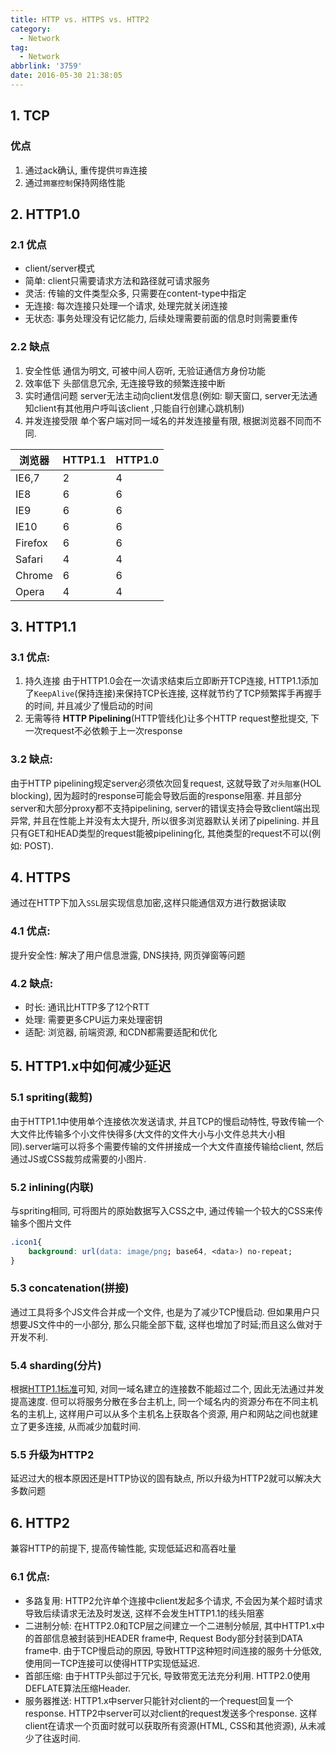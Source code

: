 ```yaml
---
title: HTTP vs. HTTPS vs. HTTP2
category:
  - Network
tag:
  - Network
abbrlink: '3759'
date: 2016-05-30 21:38:05
---
```


## 1. TCP
### 优点
1. 通过ack确认, 重传提供`可靠`连接
2. 通过`拥塞控制`保持网络性能


## 2. HTTP1.0
### 2.1 优点
* client/server模式
* 简单: client只需要请求方法和路径就可请求服务
* 灵活: 传输的文件类型众多, 只需要在content-type中指定
* 无连接: 每次连接只处理一个请求, 处理完就关闭连接
* 无状态: 事务处理没有记忆能力, 后续处理需要前面的信息时则需要重传

### 2.2 缺点
1. 安全性低
通信为明文, 可被中间人窃听, 无验证通信方身份功能
2. 效率低下
头部信息冗余, 无连接导致的频繁连接中断
3. 实时通信问题
server无法主动向client发信息(例如: 聊天窗口, server无法通知client有其他用户呼叫该client ,只能自行创建心跳机制)
4. 并发连接受限
单个客户端对同一域名的并发连接量有限, 根据浏览器不同而不同.

浏览器 | HTTP1.1 | HTTP1.0
-----|-----|-----
IE6,7 | 2 | 4
IE8 | 6 | 6
IE9 | 6 | 6
IE10 | 6 | 6
Firefox | 6 | 6
Safari | 4 | 4
Chrome | 6 | 6
Opera | 4 | 4


## 3. HTTP1.1
### 3.1 优点:
1. 持久连接
由于HTTP1.0会在一次请求结束后立即断开TCP连接, HTTP1.1添加了`KeepAlive`(保持连接)来保持TCP长连接, 这样就节约了TCP频繁挥手再握手的时间, 并且减少了慢启动的时间
2. 无需等待
**HTTP Pipelining**(HTTP管线化)让多个HTTP request整批提交, 下一次request不必依赖于上一次response

### 3.2 缺点:
由于HTTP pipelining规定server必须依次回复request, 这就导致了`对头阻塞`(HOL blocking), 因为超时的response可能会导致后面的response阻塞. 
并且部分server和大部分proxy都不支持pipelining, server的错误支持会导致client端出现异常, 并且在性能上并没有太大提升, 所以很多浏览器默认关闭了pipelining.
并且只有GET和HEAD类型的request能被pipelining化, 其他类型的request不可以(例如: POST).


## 4. HTTPS
通过在HTTP下加入`SSL`层实现信息加密,这样只能通信双方进行数据读取

### 4.1 优点:
提升安全性: 解决了用户信息泄露, DNS挟持, 网页弹窗等问题

### 4.2 缺点:
* 时长: 通讯比HTTP多了12个RTT
* 处理: 需要更多CPU运力来处理密钥
* 适配: 浏览器, 前端资源, 和CDN都需要适配和优化


## 5. HTTP1.x中如何减少延迟
### 5.1 spriting(裁剪)
由于HTTP1.1中使用单个连接依次发送请求, 并且TCP的慢启动特性, 导致传输一个大文件比传输多个小文件快得多(大文件的文件大小与小文件总共大小相同).server端可以将多个需要传输的文件拼接成一个大文件直接传输给client, 然后通过JS或CSS裁剪成需要的小图片.

### 5.2 inlining(内联)
与spriting相同, 可将图片的原始数据写入CSS之中, 通过传输一个较大的CSS来传输多个图片文件
```css
.icon1{
	background: url(data: image/png; base64, <data>) no-repeat;
}
```

### 5.3 concatenation(拼接)
通过工具将多个JS文件合并成一个文件, 也是为了减少TCP慢启动. 但如果用户只想要JS文件中的一小部分, 那么只能全部下载, 这样也增加了时延;而且这么做对于开发不利.

### 5.4 sharding(分片)
根据[HTTP1.1标准](https://www.w3.org/Protocols/rfc2616/rfc2616-sec8.html#sec8.1.4)可知, 对同一域名建立的连接数不能超过二个, 因此无法通过并发提高速度. 但可以将服务分散在多台主机上, 同一个域名内的资源分布在不同主机名的主机上, 这样用户可以从多个主机名上获取各个资源, 用户和网站之间也就建立了更多连接, 从而减少加载时间.

### 5.5 升级为HTTP2
延迟过大的根本原因还是HTTP协议的固有缺点, 所以升级为HTTP2就可以解决大多数问题


## 6. HTTP2
兼容HTTP的前提下, 提高传输性能, 实现低延迟和高吞吐量

### 6.1 优点:
* 多路复用: HTTP2允许单个连接中client发起多个请求, 不会因为某个超时请求导致后续请求无法及时发送, 这样不会发生HTTP1.1的线头阻塞
* 二进制分帧: 在HTTP2.0和TCP层之间建立一个二进制分帧层, 其中HTTP1.x中的首部信息被封装到HEADER frame中, Request Body部分封装到DATA frame中. 由于TCP慢启动的原因, 导致HTTP这种短时间连接的服务十分低效, 使用同一TCP连接可以使得HTTP实现低延迟.
* 首部压缩: 由于HTTP头部过于冗长, 导致带宽无法充分利用. HTTP2.0使用DEFLATE算法压缩Header.
* 服务器推送: HTTP1.x中server只能针对client的一个request回复一个response. HTTP2中server可以对client的request发送多个response. 这样client在请求一个页面时就可以获取所有资源(HTML, CSS和其他资源), 从未减少了往返时间.
